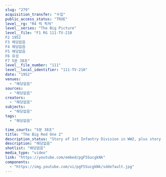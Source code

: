 ```yaml
---
slug: "279"
acquisition_transfer: "수집"
public_access_status: "TRUE"
level__rg: "R4 빅 픽쳐"
level__series: "The Big Picture"
level__file: "F1 RG 111-TV-210
F2 1952
F3 해당없음
F4 해당없음
F5 해당없음
F6 유성
F7 5분 38초"
level__file_number: "111"
level__local_identifier: "111-TV-210"
date: "1952"
venues: 
  - "해당없음"
sources: 
  - "해당없음"
creators: 
  - "해당없음"
subjects: 
  - "해당없음"
tags: 
  - "해당없음"

time_courts: "5분 38초"
title: "The Big Red One 2"
description_status: "Story of 1st Infantry Division in WW2, plus story of combat Infantry Badge."
description: "해당없음"
shotlist: "해당없음"
media_type: "video"
link: "https://youtube.com/embed/pgF5SucgkNk"
components: 
  - "https://img.youtube.com/vi/pgF5SucgkNk/sddefault.jpg"
---
```

